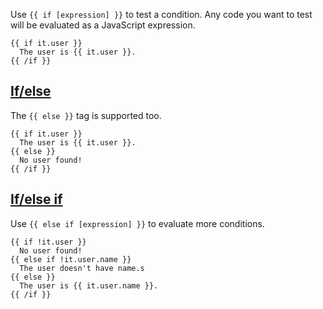 Use `{{ if [expression] }}` to test a condition. Any code you want to test will be evaluated as a JavaScript expression.
```
{{ if it.user }}
  The user is {{ it.user }}.
{{ /if }}
```


## [If/else](#if%2Felse)


The `{{ else }}` tag is supported too.
```
{{ if it.user }}
  The user is {{ it.user }}.
{{ else }}
  No user found!
{{ /if }}
```


## [If/else if](#if%2Felse-if)


Use `{{ else if [expression] }}` to evaluate more conditions.
```
{{ if !it.user }}
  No user found!
{{ else if !it.user.name }}
  The user doesn't have name.s
{{ else }}
  The user is {{ it.user.name }}.
{{ /if }}
```